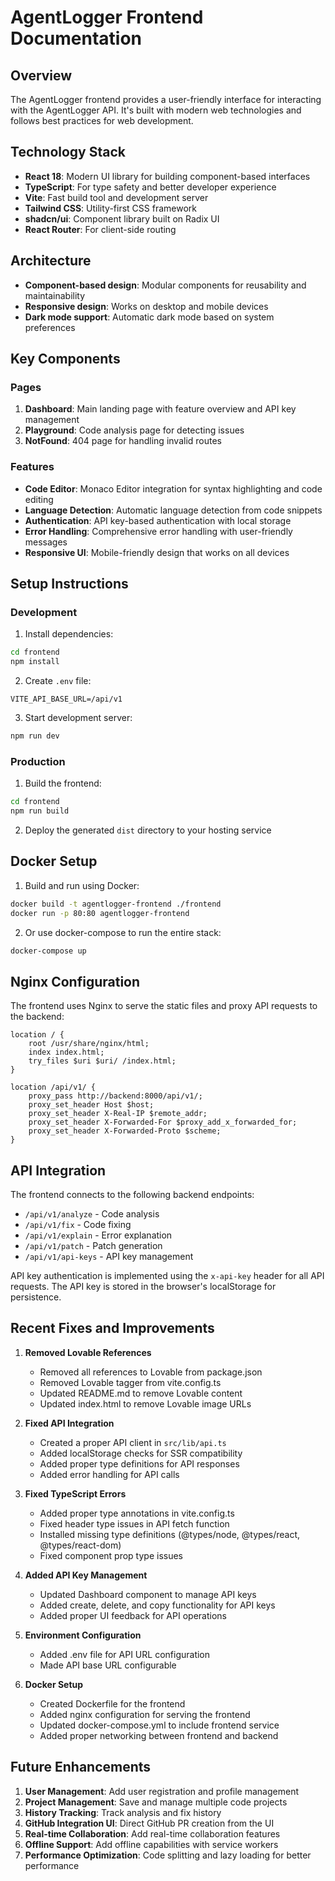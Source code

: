 # AgentLogger Frontend Documentation

## Overview

The AgentLogger frontend provides a user-friendly interface for interacting with the AgentLogger API. It's built with modern web technologies and follows best practices for web development.

## Technology Stack

- **React 18**: Modern UI library for building component-based interfaces
- **TypeScript**: For type safety and better developer experience
- **Vite**: Fast build tool and development server
- **Tailwind CSS**: Utility-first CSS framework
- **shadcn/ui**: Component library built on Radix UI
- **React Router**: For client-side routing

## Architecture

- **Component-based design**: Modular components for reusability and maintainability
- **Responsive design**: Works on desktop and mobile devices
- **Dark mode support**: Automatic dark mode based on system preferences

## Key Components

### Pages

1. **Dashboard**: Main landing page with feature overview and API key management
2. **Playground**: Code analysis page for detecting issues
3. **NotFound**: 404 page for handling invalid routes

### Features

- **Code Editor**: Monaco Editor integration for syntax highlighting and code editing
- **Language Detection**: Automatic language detection from code snippets
- **Authentication**: API key-based authentication with local storage
- **Error Handling**: Comprehensive error handling with user-friendly messages
- **Responsive UI**: Mobile-friendly design that works on all devices

## Setup Instructions

### Development

1. Install dependencies:
```bash
cd frontend
npm install
```

2. Create `.env` file:
```
VITE_API_BASE_URL=/api/v1
```

3. Start development server:
```bash
npm run dev
```

### Production

1. Build the frontend:
```bash
cd frontend
npm run build
```

2. Deploy the generated `dist` directory to your hosting service

## Docker Setup

1. Build and run using Docker:
```bash
docker build -t agentlogger-frontend ./frontend
docker run -p 80:80 agentlogger-frontend
```

2. Or use docker-compose to run the entire stack:
```bash
docker-compose up
```

## Nginx Configuration

The frontend uses Nginx to serve the static files and proxy API requests to the backend:

```nginx
location / {
    root /usr/share/nginx/html;
    index index.html;
    try_files $uri $uri/ /index.html;
}

location /api/v1/ {
    proxy_pass http://backend:8000/api/v1/;
    proxy_set_header Host $host;
    proxy_set_header X-Real-IP $remote_addr;
    proxy_set_header X-Forwarded-For $proxy_add_x_forwarded_for;
    proxy_set_header X-Forwarded-Proto $scheme;
}
```

## API Integration

The frontend connects to the following backend endpoints:
- `/api/v1/analyze` - Code analysis
- `/api/v1/fix` - Code fixing
- `/api/v1/explain` - Error explanation
- `/api/v1/patch` - Patch generation
- `/api/v1/api-keys` - API key management

API key authentication is implemented using the `x-api-key` header for all API requests. The API key is stored in the browser's localStorage for persistence.

## Recent Fixes and Improvements

1. **Removed Lovable References**
   - Removed all references to Lovable from package.json
   - Removed Lovable tagger from vite.config.ts
   - Updated README.md to remove Lovable content
   - Updated index.html to remove Lovable image URLs

2. **Fixed API Integration**
   - Created a proper API client in `src/lib/api.ts`
   - Added localStorage checks for SSR compatibility
   - Added proper type definitions for API responses
   - Added error handling for API calls

3. **Fixed TypeScript Errors**
   - Added proper type annotations in vite.config.ts
   - Fixed header type issues in API fetch function
   - Installed missing type definitions (@types/node, @types/react, @types/react-dom)
   - Fixed component prop type issues

4. **Added API Key Management**
   - Updated Dashboard component to manage API keys
   - Added create, delete, and copy functionality for API keys
   - Added proper UI feedback for API operations

5. **Environment Configuration**
   - Added .env file for API URL configuration
   - Made API base URL configurable

6. **Docker Setup**
   - Created Dockerfile for the frontend
   - Added nginx configuration for serving the frontend
   - Updated docker-compose.yml to include frontend service
   - Added proper networking between frontend and backend

## Future Enhancements

1. **User Management**: Add user registration and profile management
2. **Project Management**: Save and manage multiple code projects
3. **History Tracking**: Track analysis and fix history
4. **GitHub Integration UI**: Direct GitHub PR creation from the UI
5. **Real-time Collaboration**: Add real-time collaboration features
6. **Offline Support**: Add offline capabilities with service workers
7. **Performance Optimization**: Code splitting and lazy loading for better performance 